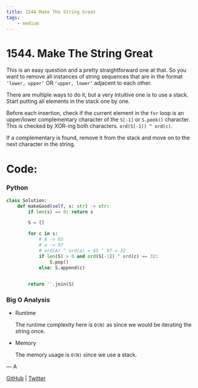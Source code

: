 ```yaml
---
title: 1544 Make The String Great
tags:
    - medium
---
```



# 1544. Make The String Great

This is an easy question and a pretty straightforward one at that. So you want to remove all instances of string sequences that are in the format `‘lower, upper’` OR `‘upper, lower’` adjacent to each other.

There are multiple ways to do it, but a very intuitive one is to use a stack. Start putting all elements in the stack one by one. 

Before each insertion, check if the current element in the `for` loop is an upper/lower complementary character of the `S[-1]` or `S.peek()` character. This is checked by XOR-ing both characters. `ord(S[-1]) ^ ord(c)`.

If a complementary is found, remove it from the stack and move on to the next character in the string.

# Code:

### Python

```python
class Solution:
    def makeGood(self, s: str) -> str:
        if len(s) == 0: return s

        S = []

        for c in s:
            # A -> 65
            # a -> 97
            # ord(A) ^ ord(a) = 65 ^ 97 = 32
            if len(S) > 0 and ord(S[-1]) ^ ord(c) == 32:
                S.pop()
            else: S.append(c)

        
        return ''.join(S)
```

### Big O Analysis

- Runtime
    
    The runtime complexity here is `O(N)` as since we would be iterating the string once.
    
- Memory
    
    The memory usage is `O(N)`  since we use a stack.
    

— A

[GitHub](https://github.com/AtharvaKamble) | [Twitter](https://twitter.com/AtharvaKamble07)